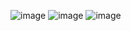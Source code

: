 ![image](https://github.com/user-attachments/assets/e241cb90-d0c0-417a-97eb-14a225b137ea)
![image](https://github.com/user-attachments/assets/01f7bf82-49a0-4f01-b0fd-d53e9a5c6d21)
![image](https://github.com/user-attachments/assets/d78e657b-935c-4df2-bcad-8a70f238e4c8)

